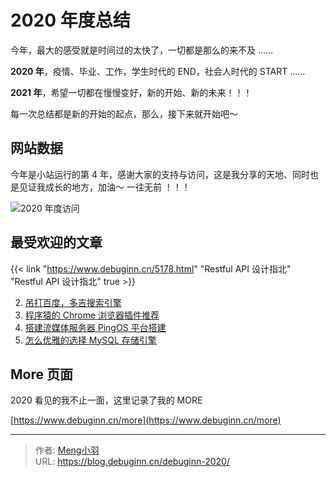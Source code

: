 # 2020 年度总结


今年，最大的感受就是时间过的太快了，一切都是那么的来不及 ......

**2020 年**，疫情、毕业、工作，学生时代的 END，社会人时代的 START ......

**2021 年**，希望一切都在慢慢变好，新的开始、新的未来！！！

每一次总结都是新的开始的起点，那么，接下来就开始吧～

## 网站数据

今年是小站运行的第 4 年，感谢大家的支持与访问，这是我分享的天地、同时也是见证我成长的地方，加油～ 一往无前 ！！！

![2020 年度访问](https://image.debuginn.cn/202302272142177.png)

## 最受欢迎的文章

{{< link "https://www.debuginn.cn/5178.html" "Restful API 设计指北" "Restful API 设计指北" true >}}

2. [吊打百度，多吉搜索引擎](https://www.debuginn.cn/3783.html) 
3. [程序猿的 Chrome 浏览器插件推荐](https://www.debuginn.cn/5314.html)
4. [搭建流媒体服务器 PingOS 平台搭建](https://www.debuginn.cn/5614.html)
5. [怎么优雅的选择 MySQL 存储引擎](https://www.debuginn.cn/5753.html)

## More 页面

2020 看见的我不止一面，这里记录了我的 MORE

[https://www.debuginn.cn/more](https://www.debuginn.cn/more)

---

> 作者: [Meng小羽](https://www.debuginn.cn)  
> URL: https://blog.debuginn.cn/debuginn-2020/  

